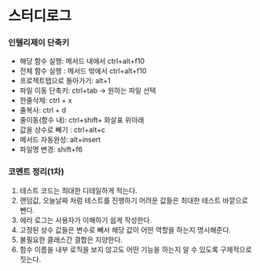 # 스터디로그

### 인텔리제이 단축키
- 해당 함수 실행: 메서드 내에서 ctrl+alt+f10
- 전체 함수 실행 : 메서드 밖에서 ctrl+alt+f10
- 프로젝트탭으로 돌아가기: alt+1
- 파일 이동 단축키: ctrl+tab  -> 원하는 파일 선택
- 한줄삭제: ctrl + x
- 줄복사: ctrl + d
- 줄이동(함수 내): ctrl+shift+ 화살표 위아래
- 값을 상수로 빼기 : ctrl+alt+c
- 메서드 자동완성: alt+insert
- 파일명 변경: shift+f6

### 코멘트 정리(1차)
1. 테스트 코드는 최대한 디테일하게 적는다.
2. 랜덤값, 오늘날짜 처럼 테스트를 진행하기 어려운 값들은 최대한 테스트 바깥으로 뺀다.
3. 에러 로그는 사용자가 이해하기 쉽게 작성한다.
4. 고정된 상수 값들은 변수로 빼서 해당 값이 어떤 역할을 하는지 명시해준다.
5. 불필요한 클래스간 결합은 지양한다.
6. 함수 이름을 내부 로직을 보지 않고도 어떤 기능을 하는지 알 수 있도록 구체적으로 짓는다.